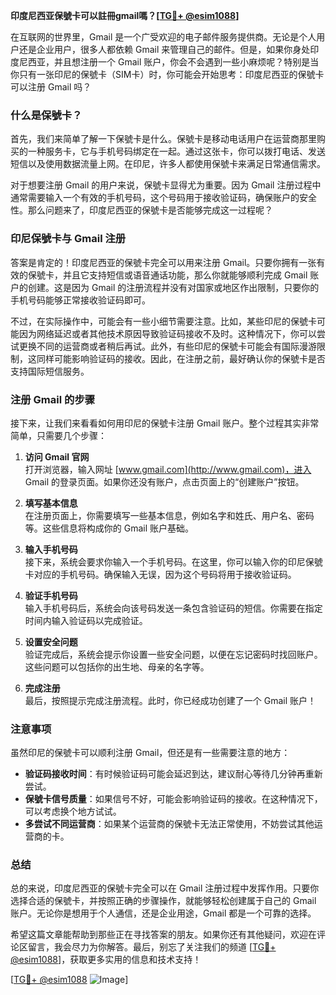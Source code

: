 **印度尼西亚保號卡可以註冊gmail嗎？[[TG💪+ @esim1088](https://t.me/s/esim1088)]**

在互联网的世界里，Gmail 是一个广受欢迎的电子邮件服务提供商。无论是个人用户还是企业用户，很多人都依赖 Gmail 来管理自己的邮件。但是，如果你身处印度尼西亚，并且想注册一个 Gmail 账户，你会不会遇到一些小麻烦呢？特别是当你只有一张印尼的保號卡（SIM卡）时，你可能会开始思考：印度尼西亚的保號卡可以注册 Gmail 吗？

### 什么是保號卡？

首先，我们来简单了解一下保號卡是什么。保號卡是移动电话用户在运营商那里购买的一种服务卡，它与手机号码绑定在一起。通过这张卡，你可以拨打电话、发送短信以及使用数据流量上网。在印尼，许多人都使用保號卡来满足日常通信需求。

对于想要注册 Gmail 的用户来说，保號卡显得尤为重要。因为 Gmail 注册过程中通常需要输入一个有效的手机号码，这个号码用于接收验证码，确保账户的安全性。那么问题来了，印度尼西亚的保號卡是否能够完成这一过程呢？

### 印尼保號卡与 Gmail 注册

答案是肯定的！印度尼西亚的保號卡完全可以用来注册 Gmail。只要你拥有一张有效的保號卡，并且它支持短信或语音通话功能，那么你就能够顺利完成 Gmail 账户的创建。这是因为 Gmail 的注册流程并没有对国家或地区作出限制，只要你的手机号码能够正常接收验证码即可。

不过，在实际操作中，可能会有一些小细节需要注意。比如，某些印尼的保號卡可能因为网络延迟或者其他技术原因导致验证码接收不及时。这种情况下，你可以尝试更换不同的运营商或者稍后再试。此外，有些印尼的保號卡可能会有国际漫游限制，这同样可能影响验证码的接收。因此，在注册之前，最好确认你的保號卡是否支持国际短信服务。

### 注册 Gmail 的步骤

接下来，让我们来看看如何用印尼的保號卡注册 Gmail 账户。整个过程其实非常简单，只需要几个步骤：

1. **访问 Gmail 官网**  
   打开浏览器，输入网址 [www.gmail.com](http://www.gmail.com)，进入 Gmail 的登录页面。如果你还没有账户，点击页面上的“创建账户”按钮。

2. **填写基本信息**  
   在注册页面上，你需要填写一些基本信息，例如名字和姓氏、用户名、密码等。这些信息将构成你的 Gmail 账户基础。

3. **输入手机号码**  
   接下来，系统会要求你输入一个手机号码。在这里，你可以输入你的印尼保號卡对应的手机号码。确保输入无误，因为这个号码将用于接收验证码。

4. **验证手机号码**  
   输入手机号码后，系统会向该号码发送一条包含验证码的短信。你需要在指定时间内输入验证码以完成验证。

5. **设置安全问题**  
   验证完成后，系统会提示你设置一些安全问题，以便在忘记密码时找回账户。这些问题可以包括你的出生地、母亲的名字等。

6. **完成注册**  
   最后，按照提示完成注册流程。此时，你已经成功创建了一个 Gmail 账户！

### 注意事项

虽然印尼的保號卡可以顺利注册 Gmail，但还是有一些需要注意的地方：

- **验证码接收时间**：有时候验证码可能会延迟到达，建议耐心等待几分钟再重新尝试。
- **保號卡信号质量**：如果信号不好，可能会影响验证码的接收。在这种情况下，可以考虑换个地方试试。
- **多尝试不同运营商**：如果某个运营商的保號卡无法正常使用，不妨尝试其他运营商的卡。

### 总结

总的来说，印度尼西亚的保號卡完全可以在 Gmail 注册过程中发挥作用。只要你选择合适的保號卡，并按照正确的步骤操作，就能够轻松创建属于自己的 Gmail 账户。无论你是想用于个人通信，还是企业用途，Gmail 都是一个可靠的选择。

希望这篇文章能帮助到那些正在寻找答案的朋友。如果你还有其他疑问，欢迎在评论区留言，我会尽力为你解答。最后，别忘了关注我们的频道 [[TG💪+ @esim1088](https://t.me/s/esim1088)]，获取更多实用的信息和技术支持！

[[TG💪+ @esim1088](https://t.me/s/esim1088) ![Image](https://i.postimg.cc/4NQfJmqS/Snipaste-2025-05-13-00-14-12.png)]